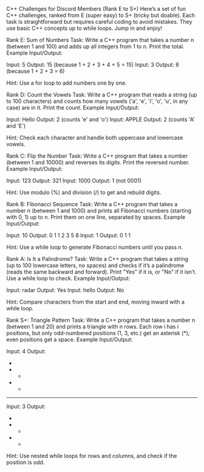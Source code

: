 C++ Challenges for Discord Members (Rank E to S+)
Here’s a set of fun C++ challenges, ranked from E (super easy) to S+ (tricky but doable). Each task is straightforward but requires careful coding to avoid mistakes. They use basic C++ concepts up to while loops. Jump in and enjoy!

Rank E: Sum of Numbers
Task: Write a C++ program that takes a number n (between 1 and 100) and adds up all integers from 1 to n. Print the total.
Example Input/Output:

Input: 5
Output: 15 (because 1 + 2 + 3 + 4 + 5 = 15)
Input: 3
Output: 6 (because 1 + 2 + 3 = 6)

Hint: Use a for loop to add numbers one by one.

Rank D: Count the Vowels
Task: Write a C++ program that reads a string (up to 100 characters) and counts how many vowels ('a', 'e', 'i', 'o', 'u', in any case) are in it. Print the count.
Example Input/Output:

Input: Hello
Output: 2 (counts 'e' and 'o')
Input: APPLE
Output: 2 (counts 'A' and 'E')

Hint: Check each character and handle both uppercase and lowercase vowels.

Rank C: Flip the Number
Task: Write a C++ program that takes a number (between 1 and 10000) and reverses its digits. Print the reversed number.
Example Input/Output:

Input: 123
Output: 321
Input: 1000
Output: 1 (not 0001)

Hint: Use modulo (%) and division (/) to get and rebuild digits.

Rank B: Fibonacci Sequence
Task: Write a C++ program that takes a number n (between 1 and 1000) and prints all Fibonacci numbers (starting with 0, 1) up to n. Print them on one line, separated by spaces.
Example Input/Output:

Input: 10
Output: 0 1 1 2 3 5 8
Input: 1
Output: 0 1 1

Hint: Use a while loop to generate Fibonacci numbers until you pass n.

Rank A: Is It a Palindrome?
Task: Write a C++ program that takes a string (up to 100 lowercase letters, no spaces) and checks if it’s a palindrome (reads the same backward and forward). Print "Yes" if it is, or "No" if it isn’t. Use a while loop to check.
Example Input/Output:

Input: radar
Output: Yes
Input: hello
Output: No

Hint: Compare characters from the start and end, moving inward with a while loop.

Rank S+: Triangle Pattern
Task: Write a C++ program that takes a number n (between 1 and 20) and prints a triangle with n rows. Each row i has i positions, but only odd-numbered positions (1, 3, etc.) get an asterisk (*); even positions get a space.
Example Input/Output:

Input: 4
Output:

*   
* * 
*   * 
* * * 


Input: 3
Output:

*   
* * 
*   * 

Hint: Use nested while loops for rows and columns, and check if the position is odd.
